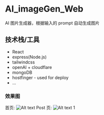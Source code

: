 # AI_imageGen_Web

AI 图片生成器，根据输入的 prompt 自动生成图片

## 技术栈/工具

- React
- express(Node.js)
- tailwindcss
- openAI + cloudflare
- mongoDB
- hostfinger - used for deploy
- ...

### 效果图

首页:
![Alt text](nevercb_home.png)
Post 页:
![Alt text](nevercb_createpost.png)
1